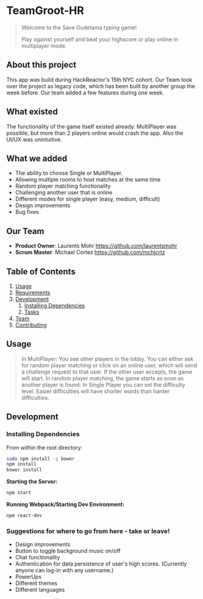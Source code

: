 # TeamGroot-HR
> Welcome to the Save Gudetama typing game! 
>
> Play against yourself and beat your highscore or play online in multiplayer mode.

## About this project
This app was build during HackReactor's 15th NYC cohort. Our Team took over the project as legacy code, which has been built by another group the week before. Our team added a few features during one week.

## What existed
The functionality of the game itself existed already. MultiPlayer was possible, but more than 2 players online would crash the app. Also the UI/UX was unintuitive.

## What we added
- The ability to choose Single or MultiPlayer.
- Allowing multiple rooms to host matches at the same time
- Random player matching functionality
- Challenging another user that is online
- Different modes for single player (easy, medium, difficult)
- Design improvements
- Bug fixes

## Our Team
  - __Product Owner__: Laurents Mohr https://github.com/laurentsmohr
  - __Scrum Master__: Michael Cortez https://github.com/mchlcrtz
  
## Table of Contents

1. [Usage](#Usage)
1. [Requirements](#requirements)
1. [Development](#development)
    1. [Installing Dependencies](#installing-dependencies)
    1. [Tasks](#tasks)
1. [Team](#team)
1. [Contributing](#contributing)

## Usage

> In MultiPlayer: You see other players in the lobby. You can either ask for random player matching or click on an online user, which will 
send a challenge request to that user. If the other user accepts, the game will start. In random player matching, the game starts as soon as another player is found.
> In Single Player you can set the difficulty level. Easier difficulties will have shorter words than harder difficulties.


## Development

### Installing Dependencies

From within the root directory:

```sh
sudo npm install -g bower
npm install
bower install
```
__Starting the Server:__
```sh
npm start
```
__Running Webpack/Starting Dev Environment:__
```sh
npm react-dev
```

### Suggestions for where to go from here - take or leave!
- Design improvements
- Button to toggle background music on/off
- Chat functionality
- Authentication for data persistence of user's high scores. (Currently anyone can log-in with any username.)
- PowerUps
- Different themes
- Different languages
